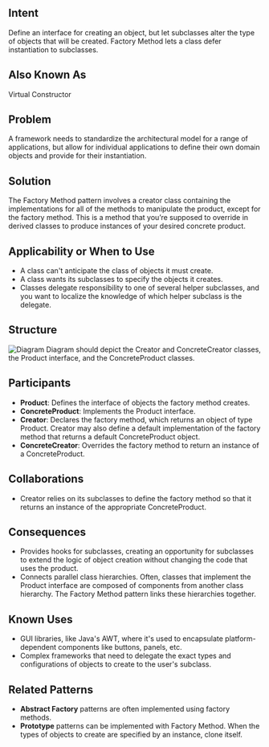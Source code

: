 ## Intent
Define an interface for creating an object, but let subclasses alter the type of objects that will be created. Factory Method lets a class defer instantiation to subclasses.
## Also Known As
Virtual Constructor
## Problem
A framework needs to standardize the architectural model for a range of applications, but allow for individual applications to define their own domain objects and provide for their instantiation.
## Solution
The Factory Method pattern involves a creator class containing the implementations for all of the methods to manipulate the product, except for the factory method. This is a method that you’re supposed to override in derived classes to produce instances of your desired concrete product.
## Applicability or When to Use
- A class can't anticipate the class of objects it must create.
- A class wants its subclasses to specify the objects it creates.
- Classes delegate responsibility to one of several helper subclasses, and you want to localize the knowledge of which helper subclass is the delegate.
## Structure
![Diagram](link-to-your-factory-method-diagram)
Diagram should depict the Creator and ConcreteCreator classes, the Product interface, and the ConcreteProduct classes.
## Participants
- **Product**: Defines the interface of objects the factory method creates.
- **ConcreteProduct**: Implements the Product interface.
- **Creator**: Declares the factory method, which returns an object of type Product. Creator may also define a default implementation of the factory method that returns a default ConcreteProduct object.
- **ConcreteCreator**: Overrides the factory method to return an instance of a ConcreteProduct.
## Collaborations
- Creator relies on its subclasses to define the factory method so that it returns an instance of the appropriate ConcreteProduct.
## Consequences
- Provides hooks for subclasses, creating an opportunity for subclasses to extend the logic of object creation without changing the code that uses the product.
- Connects parallel class hierarchies. Often, classes that implement the Product interface are composed of components from another class hierarchy. The Factory Method pattern links these hierarchies together.
## Known Uses
- GUI libraries, like Java's AWT, where it's used to encapsulate platform-dependent components like buttons, panels, etc.
- Complex frameworks that need to delegate the exact types and configurations of objects to create to the user's subclass.
## Related Patterns
- **Abstract Factory** patterns are often implemented using factory methods.
- **Prototype** patterns can be implemented with Factory Method. When the types of objects to create are specified by an instance, clone itself.
